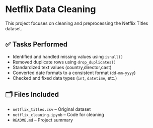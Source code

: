 # Netflix Data Cleaning

This project focuses on cleaning and preprocessing the Netflix Titles dataset.

## ✅ Tasks Performed

- Identified and handled missing values using `isnull()`
- Removed duplicate rows using `drop_duplicates()`
- Standardized text values (country,director,cast)
- Converted date formats to a consistent format (`dd-mm-yyyy`)
- Checked and fixed data types (`int`, `datetime`, etc.)

## 🗂 Files Included

- `netflix_titles.csv` – Original dataset
- `netflix_cleaning.ipynb` – Code for cleaning
- `README.md` – Project summary